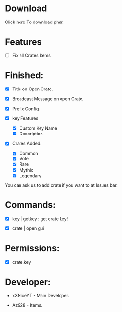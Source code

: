 # Download
Click [here](https://poggit.pmmp.io/ci/xXNiceAssasinl0/CrateUI/CrateUI) To download phar.


# Features

- [ ] Fix all Crates Items

# Finished:
- [x] Title on Open Crate.

- [x] Broadcast Message on open Crate.

- [x] Prefix Config

- [x] key Features
    - [x] Custom Key Name
    - [x] Description

- [x] Crates Added:
    - [x] Common
    - [x] Vote
    - [x] Rare
    - [x] Mythic
    - [x] Legendary
    
 You can ask us to add crate if you want to at Issues bar.
 
 # Commands:
 
 - [x] key | getkey : get crate key!
 
 - [x] crate | open gui
 
 # Permissions:
 
 - [x] crate.key
 
 # Developer:
 
 * xXNiceYT - Main Developer.
 
 * Az928 - Items.
